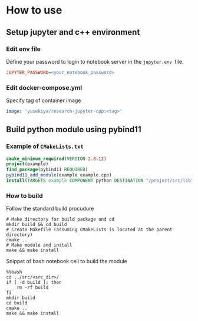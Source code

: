 # How to use

## Setup jupyter and c++ environment

### Edit env file

Define your password to login to notebook server in the `jupyter.env `file.

``` ini
JUPYTER_PASSWORD=<your_notebook_password>
```
### Edit docker-compose.yml

Specify tag of container image

```yaml
image: 'yusekiya/research-jupyter-cpp:<tag>'
```


## Build python module using pybind11

###  Example of `CMakeLists.txt`

``` cmake
cmake_minimum_required(VERSION 2.8.12)
project(example)
find_package(pybind11 REQUIRED)
pybind11_add_module(example example.cpp)
install(TARGETS example COMPONENT python DESTINATION "/project/src/lib")
```

### How to build

Follow the standard build procudure

``` shell
# Make directory for build package and cd
mkdir build && cd build
# Create Makefile (assuming CMakeLists is located at the parent directory)
cmake ..
# Make module and install
make && make install
```

Snippet of bash notebook cell to build the module

``` jupyter-notebook
%%bash
cd ../src/<src_dir>/
if [ -d build ]; then
    rm -rf build
fi
mkdir build
cd build
cmake ..
make && make install
```

